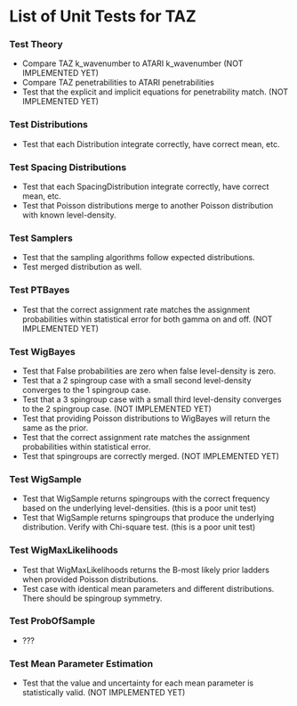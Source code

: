 # List of Unit Tests for TAZ

### Test Theory
- Compare TAZ k_wavenumber to ATARI k_wavenumber (NOT IMPLEMENTED YET)
- Compare TAZ penetrabilities to ATARI penetrabilities
- Test that the explicit and implicit equations for penetrability match. (NOT IMPLEMENTED YET)

### Test Distributions
- Test that each Distribution integrate correctly, have correct mean, etc.

### Test Spacing Distributions
- Test that each SpacingDistribution integrate correctly, have correct mean, etc.
- Test that Poisson distributions merge to another Poisson distribution with known level-density.

### Test Samplers
- Test that the sampling algorithms follow expected distributions.
- Test merged distribution as well.

### Test PTBayes
- Test that the correct assignment rate matches the assignment probabilities within statistical error for both gamma on and off. (NOT IMPLEMENTED YET)

### Test WigBayes
- Test that False probabilities are zero when false level-density is zero.
- Test that a 2 spingroup case with a small second level-density converges to the 1 spingroup case.
- Test that a 3 spingroup case with a small third level-density converges to the 2 spingroup case. (NOT IMPLEMENTED YET)
- Test that providing Poisson distributions to WigBayes will return the same as the prior.
- Test that the correct assignment rate matches the assignment probabilities within statistical error.
- Test that spingroups are correctly merged. (NOT IMPLEMENTED YET)

### Test WigSample
- Test that WigSample returns spingroups with the correct frequency based on the underlying level-densities. (this is a poor unit test)
- Test that WigSample returns spingroups that produce the underlying distribution. Verify with Chi-square test. (this is a poor unit test)

### Test WigMaxLikelihoods
- Test that WigMaxLikelihoods returns the B-most likely prior ladders when provided Poisson distributions.
- Test case with identical mean parameters and different distributions. There should be spingroup symmetry.

### Test ProbOfSample
- ???

### Test Mean Parameter Estimation
- Test that the value and uncertainty for each mean parameter is statistically valid. (NOT IMPLEMENTED YET)